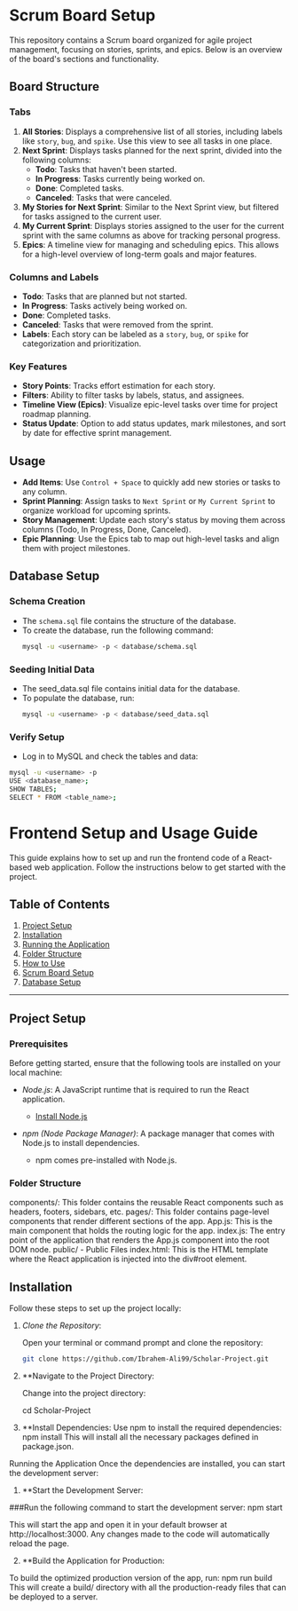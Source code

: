 # Scrum Board Setup

This repository contains a Scrum board organized for agile project management, focusing on stories, sprints, and epics. Below is an overview of the board's sections and functionality.

## Board Structure

### Tabs

1. **All Stories**: Displays a comprehensive list of all stories, including labels like `story`, `bug`, and `spike`. Use this view to see all tasks in one place.
2. **Next Sprint**: Displays tasks planned for the next sprint, divided into the following columns:
   - **Todo**: Tasks that haven't been started.
   - **In Progress**: Tasks currently being worked on.
   - **Done**: Completed tasks.
   - **Canceled**: Tasks that were canceled.
3. **My Stories for Next Sprint**: Similar to the Next Sprint view, but filtered for tasks assigned to the current user.
4. **My Current Sprint**: Displays stories assigned to the user for the current sprint with the same columns as above for tracking personal progress.
5. **Epics**: A timeline view for managing and scheduling epics. This allows for a high-level overview of long-term goals and major features.

### Columns and Labels

- **Todo**: Tasks that are planned but not started.
- **In Progress**: Tasks actively being worked on.
- **Done**: Completed tasks.
- **Canceled**: Tasks that were removed from the sprint.
- **Labels**: Each story can be labeled as a `story`, `bug`, or `spike` for categorization and prioritization.

### Key Features

- **Story Points**: Tracks effort estimation for each story.
- **Filters**: Ability to filter tasks by labels, status, and assignees.
- **Timeline View (Epics)**: Visualize epic-level tasks over time for project roadmap planning.
- **Status Update**: Option to add status updates, mark milestones, and sort by date for effective sprint management.

## Usage

- **Add Items**: Use `Control + Space` to quickly add new stories or tasks to any column.
- **Sprint Planning**: Assign tasks to `Next Sprint` or `My Current Sprint` to organize workload for upcoming sprints.
- **Story Management**: Update each story's status by moving them across columns (Todo, In Progress, Done, Canceled).
- **Epic Planning**: Use the Epics tab to map out high-level tasks and align them with project milestones.
## Database Setup

### Schema Creation
- The `schema.sql` file contains the structure of the database.
- To create the database, run the following command:
  ```bash
  mysql -u <username> -p < database/schema.sql
  
### Seeding Initial Data
- The seed_data.sql file contains initial data for the database.
- To populate the database, run:
  ```bash
  mysql -u <username> -p < database/seed_data.sql

### Verify Setup
- Log in to MySQL and check the tables and data:
```bash
mysql -u <username> -p
USE <database_name>;
SHOW TABLES;
SELECT * FROM <table_name>;
```
# Frontend Setup and Usage Guide

This guide explains how to set up and run the frontend code of a React-based web application. Follow the instructions below to get started with the project.

## Table of Contents

1. [Project Setup](#project-setup)
2. [Installation](#installation)
3. [Running the Application](#running-the-application)
4. [Folder Structure](#folder-structure)
5. [How to Use](#how-to-use)
6. [Scrum Board Setup](#scrum-board-setup)
7. [Database Setup](#database-setup)

---

## Project Setup

### Prerequisites

Before getting started, ensure that the following tools are installed on your local machine:

- *Node.js*: A JavaScript runtime that is required to run the React application.
  - [Install Node.js](https://nodejs.org/)
  
- *npm (Node Package Manager)*: A package manager that comes with Node.js to install dependencies.
  - npm comes pre-installed with Node.js.

### Folder Structure

components/: This folder contains the reusable React components such as headers, footers, sidebars, etc.
pages/: This folder contains page-level components that render different sections of the app.
App.js: This is the main component that holds the routing logic for the app.
index.js: The entry point of the application that renders the App.js component into the root DOM node.
public/ - Public Files
index.html: This is the HTML template where the React application is injected into the div#root element.

## Installation

Follow these steps to set up the project locally:

1. *Clone the Repository*:

   Open your terminal or command prompt and clone the repository:

   ```bash
   git clone https://github.com/Ibrahem-Ali99/Scholar-Project.git

2. **Navigate to the Project Directory:

   Change into the project directory: 

   cd Scholar-Project

3. **Install Dependencies:
Use npm to install the required dependencies:
npm install
This will install all the necessary packages defined in package.json.

Running the Application
Once the dependencies are installed, you can start the development server:

1. **Start the Development Server:

###Run the following command to start the development server:
npm start

This will start the app and open it in your default browser at http://localhost:3000. Any changes made to the code will automatically reload the page.

2. **Build the Application for Production:

To build the optimized production version of the app, run:
npm run build
This will create a build/ directory with all the production-ready files that can be deployed to a server.
